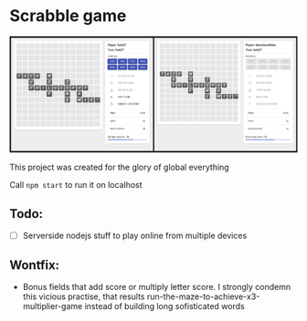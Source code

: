 # Scrabble game

![](screenshot.png)

This project was created for the glory of global everything

Call `npm start` to run it on localhost


## Todo:

- [ ] Serverside nodejs stuff to play online from multiple devices

## Wontfix:
- Bonus fields that add score or multiply letter score. I strongly condemn this vicious practise, that results run-the-maze-to-achieve-x3-multiplier-game instead of building long sofisticated words
